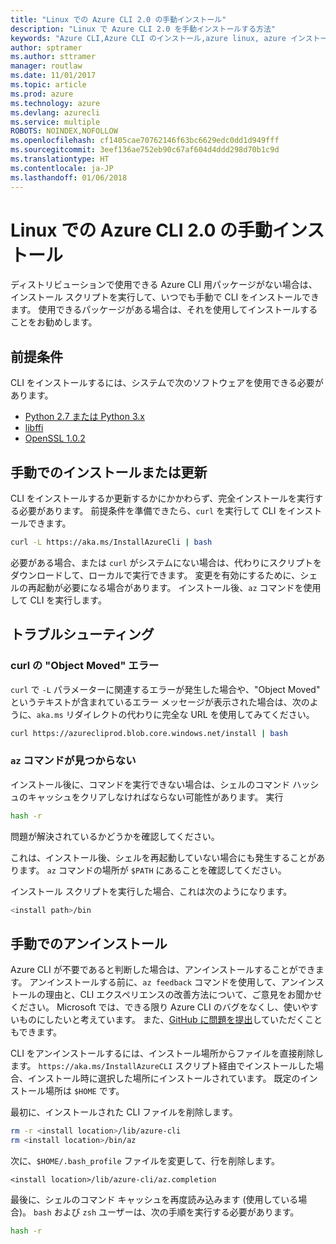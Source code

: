 ```yaml
---
title: "Linux での Azure CLI 2.0 の手動インストール"
description: "Linux で Azure CLI 2.0 を手動インストールする方法"
keywords: "Azure CLI,Azure CLI のインストール,azure linux, azure インストール linux"
author: sptramer
ms.author: sttramer
manager: routlaw
ms.date: 11/01/2017
ms.topic: article
ms.prod: azure
ms.technology: azure
ms.devlang: azurecli
ms.service: multiple
ROBOTS: NOINDEX,NOFOLLOW
ms.openlocfilehash: cf1405cae70762146f63bc6629edc0dd1d949fff
ms.sourcegitcommit: 3eef136ae752eb90c67af604d4ddd298d70b1c9d
ms.translationtype: HT
ms.contentlocale: ja-JP
ms.lasthandoff: 01/06/2018
---
```

# <a name="install-azure-cli-20-on-linux-manually"></a>Linux での Azure CLI 2.0 の手動インストール

ディストリビューションで使用できる Azure CLI 用パッケージがない場合は、インストール スクリプトを実行して、いつでも手動で CLI をインストールできます。 使用できるパッケージがある場合は、それを使用してインストールすることをお勧めします。

## <a name="prerequisites"></a>前提条件

CLI をインストールするには、システムで次のソフトウェアを使用できる必要があります。

* [Python 2.7 または Python 3.x](https://www.python.org/downloads/)
* [libffi](https://sourceware.org/libffi/)
* [OpenSSL 1.0.2](https://www.openssl.org/source/)

## <a name="install-or-update-manually"></a>手動でのインストールまたは更新

CLI をインストールするか更新するかにかかわらず、完全インストールを実行する必要があります。 前提条件を準備できたら、`curl` を実行して CLI をインストールできます。

```bash
curl -L https://aka.ms/InstallAzureCli | bash
```

必要がある場合、または `curl` がシステムにない場合は、代わりにスクリプトをダウンロードして、ローカルで実行できます。 変更を有効にするために、シェルの再起動が必要になる場合があります。 インストール後、`az` コマンドを使用して CLI を実行します。

## <a name="troubleshooting"></a>トラブルシューティング

### <a name="curl-object-moved-error"></a>curl の "Object Moved" エラー

`curl` で `-L` パラメーターに関連するエラーが発生した場合や、"Object Moved" というテキストが含まれているエラー メッセージが表示された場合は、次のように、`aka.ms` リダイレクトの代わりに完全な URL を使用してみてください。

```bash
curl https://azurecliprod.blob.core.windows.net/install | bash
```

### <a name="az-command-not-found"></a>`az` コマンドが見つからない

インストール後に、コマンドを実行できない場合は、シェルのコマンド ハッシュのキャッシュをクリアしなければならない可能性があります。 実行

```bash
hash -r
```

問題が解決されているかどうかを確認してください。

これは、インストール後、シェルを再起動していない場合にも発生することがあります。 `az` コマンドの場所が `$PATH` にあることを確認してください。

インストール スクリプトを実行した場合、これは次のようになります。

```bash
<install path>/bin
```

## <a name="unstinall-manually"></a>手動でのアンインストール

Azure CLI が不要であると判断した場合は、アンインストールすることができます。 アンインストールする前に、`az feedback` コマンドを使用して、アンインストールの理由と、CLI エクスペリエンスの改善方法について、ご意見をお聞かせください。 Microsoft では、できる限り Azure CLI のバグをなくし、使いやすいものにしたいと考えています。 また、[GitHub に問題を提出](https://github.com/Azure/azure-cli/issues)していただくこともできます。

CLI をアンインストールするには、インストール場所からファイルを直接削除します。 `https://aka.ms/InstallAzureCLI` スクリプト経由でインストールした場合、インストール時に選択した場所にインストールされています。 既定のインストール場所は `$HOME` です。

最初に、インストールされた CLI ファイルを削除します。

```bash
rm -r <install location>/lib/azure-cli
rm <install location>/bin/az
```

次に、`$HOME/.bash_profile` ファイルを変更して、行を削除します。

```
<install location>/lib/azure-cli/az.completion
```

最後に、シェルのコマンド キャッシュを再度読み込みます (使用している場合)。 `bash` および `zsh` ユーザーは、次の手順を実行する必要があります。

```bash
hash -r
```

